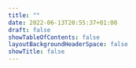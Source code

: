 ```yaml
---
title: ""
date: 2022-06-13T20:55:37+01:00
draft: false
showTableOfContents: false
layoutBackgroundHeaderSpace: false
showTitle: false
---
```


<!--I use this mostly to share technical documentations to things that I think might-->
<!--be useful to others as well. If you have suggestions or comments, feel free to-->
<!--email me!-->

